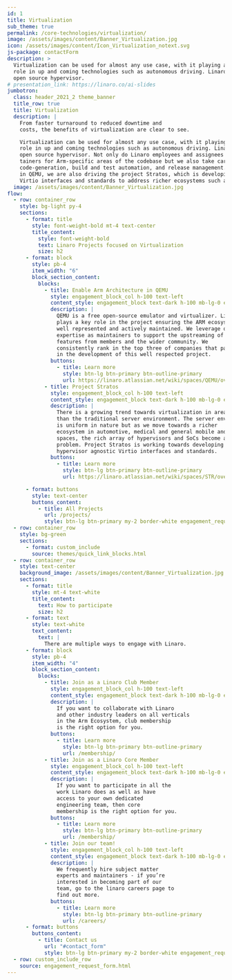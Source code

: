 ```yaml
---
id: 1
title: Virtualization
sub_theme: true
permalink: /core-technologies/virtualization/
image: /assets/images/content/Banner_Virtualization.jpg
icon: /assets/images/content/Icon_Virtualization_notext.svg
js-package: contactForm
description: >
  Virtualization can be used for almost any use case, with it playing an ever more prominent
  role in up and coming technologies such as autonomous driving. Linaro plays a key role in QEMU - an
  open source hypervisor.
# presentation_link: https://linaro.co/ai-slides
jumbotron:
  class: header_2021_2 theme_banner
  title_row: true
  title: Virtualization
  description: |
    From faster turnaround to reduced downtime and
    costs, the benefits of virtualization are clear to see.

    Virtualization can be used for almost any use case, with it playing an ever more prominent
    role in up and coming technologies such as autonomous driving. Linaro plays a key role in QEMU - an
    open source hypervisor. Not only do Linaro employees and assignees act as main-
    tainers for Arm-specific areas of the codebase but we also take care of areas such as TCG 
    code-generation, build and test automation, and release management. In addition to our work
    in QEMU, we are also driving the project Stratos, which is developing hypervisor agnostic
    Virtio interfaces and standards to address richer ecosystems such as automotive, and IoT.
  image: /assets/images/content/Banner_Virtualization.jpg
flow:
  - row: container_row
    style: bg-light py-4
    sections:
      - format: title
        style: font-weight-bold mt-4 text-center
        title_content:
          style: font-weight-bold
          text: Linaro Projects focused on Virtualization
          size: h2
      - format: block
        style: pb-4
        item_width: "6"
        block_section_content:
          blocks:
            - title: Enable Arm Architecture in QEMU
              style: engagement_block_col h-100 text-left
              content_style: engagement_block text-dark h-100 mb-lg-0 engagement_block_content d-flex flex-column justify-content-around align-items-baseline
              description: |
                QEMU is a free open-source emulator and virtualizer. Linaro
                plays a key role in the project ensuring the ARM ecosystem is
                well represented and actively maintained. We leverage our
                expertise as maintainers to support the upstreaming of new
                features from members and the wider community. We
                consistently rank in the top three of companies that participate
                in the development of this well respected project.
              buttons:
                - title: Learn more
                  style: btn-lg btn-primary btn-outline-primary
                  url: https://linaro.atlassian.net/wiki/spaces/QEMU/overview
            - title: Project Stratos
              style: engagement_block_col h-100 text-left
              content_style: engagement_block text-dark h-100 mb-lg-0 engagement_block_content d-flex flex-column justify-content-around align-items-baseline
              description: |
                There is a growing trend towards virtualization in areas other
                than the traditional server environment. The server enviroment
                is uniform in nature but as we move towards a richer
                ecosystem in automotive, medical and general mobile and IoT
                spaces, the rich array of hypervisors and SoCs become a
                problem. Project Stratos is working towards developing
                hypervisor agnostic Virtio interfaces and standards.
              buttons:
                - title: Learn more
                  style: btn-lg btn-primary btn-outline-primary
                  url: https://linaro.atlassian.net/wiki/spaces/STR/overview

      - format: buttons
        style: text-center
        buttons_content:
          - title: All Projects
            url: /projects/
            style: btn-lg btn-primary my-2 border-white engagement_request_contact_btn
  - row: container_row
    style: bg-green
    sections:
      - format: custom_include
        source: themes/quick_link_blocks.html
  - row: container_row
    style: text-center
    background_image: /assets/images/content/Banner_Virtualization.jpg
    sections:
      - format: title
        style: mt-4 text-white
        title_content:
          text: How to participate
          size: h2
      - format: text
        style: text-white
        text_content:
          text: |
            There are multiple ways to engage with Linaro.
      - format: block
        style: pb-4
        item_width: "4"
        block_section_content:
          blocks:
            - title: Join as a Linaro Club Member
              style: engagement_block_col h-100 text-left
              content_style: engagement_block text-dark h-100 mb-lg-0 engagement_block_content d-flex flex-column justify-content-around align-items-baseline
              description: |
                If you want to collaborate with Linaro
                and other industry leaders on all verticals
                in the Arm Ecosystem, club membership
                is the right option for you.
              buttons:
                - title: Learn more
                  style: btn-lg btn-primary btn-outline-primary
                  url: /membership/
            - title: Join as a Linaro Core Member
              style: engagement_block_col h-100 text-left
              content_style: engagement_block text-dark h-100 mb-lg-0 engagement_block_content d-flex flex-column justify-content-around align-items-baseline
              description: |
                If you want to participate in all the
                work Linaro does as well as have
                access to your own dedicated
                engineering team, then core
                membership is the right option for you.
              buttons:
                - title: Learn more
                  style: btn-lg btn-primary btn-outline-primary
                  url: /membership/
            - title: Join our team!
              style: engagement_block_col h-100 text-left
              content_style: engagement_block text-dark h-100 mb-lg-0 engagement_block_content d-flex flex-column justify-content-around align-items-baseline
              description: |
                We frequently hire subject matter
                experts and maintainers - if you’re
                interested in becoming part of our
                team, go to the linaro careers page to
                find out more.
              buttons:
                - title: Learn more
                  style: btn-lg btn-primary btn-outline-primary
                  url: /careers/
      - format: buttons
        buttons_content:
          - title: Contact us
            url: "#contact_form"
            style: btn-lg btn-primary my-2 border-white engagement_request_contact_btn
  - row: custom_include_row
    source: engagement_request_form.html
---
```

